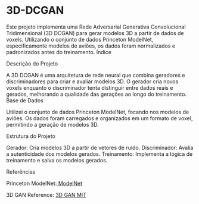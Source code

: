 # 3D-DCGAN

Este projeto implementa uma Rede Adversarial Generativa Convolucional Tridimensional (3D DCGAN) para gerar modelos 3D a partir de dados de voxels. Utilizando o conjunto de dados Princeton ModelNet, especificamente modelos de aviões, os dados foram normalizados e padronizados antes do treinamento.
Índice

Descrição do Projeto

A 3D DCGAN é uma arquitetura de rede neural que combina geradores e discriminadores para criar e avaliar modelos 3D. O gerador cria novos voxels enquanto o discriminador tenta distinguir entre dados reais e gerados, melhorando a qualidade das gerações ao longo do treinamento.
Base de Dados

Utilizei o conjunto de dados Princeton ModelNet, focando nos modelos de aviões. Os dados foram carregados e organizados em um formato de voxel, permitindo a geração de modelos 3D.

Estrutura do Projeto

Gerador: Cria modelos 3D a partir de vetores de ruído.
Discriminador: Avalia a autenticidade dos modelos gerados.
Treinamento: Implementa a lógica de treinamento e salva os modelos gerados.

Referências

Princeton ModelNet:[ ModelNet](https://modelnet.cs.princeton.edu/)

3D GAN Reference: [3D GAN MIT](http://3dgan.csail.mit.edu/)
